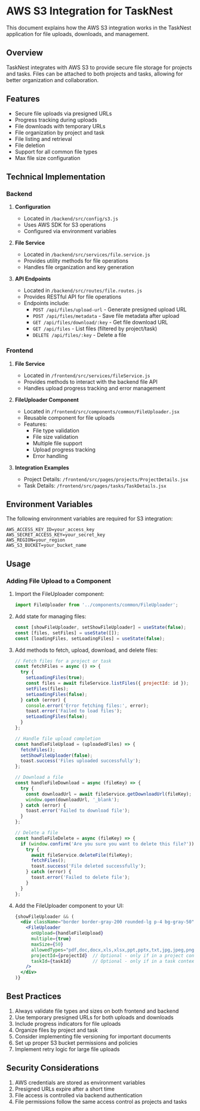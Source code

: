 # AWS S3 Integration for TaskNest

This document explains how the AWS S3 integration works in the TaskNest application for file uploads, downloads, and management.

## Overview

TaskNest integrates with AWS S3 to provide secure file storage for projects and tasks. Files can be attached to both projects and tasks, allowing for better organization and collaboration.

## Features

- Secure file uploads via presigned URLs
- Progress tracking during uploads
- File downloads with temporary URLs
- File organization by project and task
- File listing and retrieval
- File deletion
- Support for all common file types
- Max file size configuration

## Technical Implementation

### Backend

1. **Configuration**
   - Located in `/backend/src/config/s3.js`
   - Uses AWS SDK for S3 operations
   - Configured via environment variables

2. **File Service**
   - Located in `/backend/src/services/file.service.js`
   - Provides utility methods for file operations
   - Handles file organization and key generation

3. **API Endpoints**
   - Located in `/backend/src/routes/file.routes.js`
   - Provides RESTful API for file operations
   - Endpoints include:
     - `POST /api/files/upload-url` - Generate presigned upload URL
     - `POST /api/files/metadata` - Save file metadata after upload
     - `GET /api/files/download/:key` - Get file download URL
     - `GET /api/files` - List files (filtered by project/task)
     - `DELETE /api/files/:key` - Delete a file

### Frontend

1. **File Service**
   - Located in `/frontend/src/services/fileService.js`
   - Provides methods to interact with the backend file API
   - Handles upload progress tracking and error management

2. **FileUploader Component**
   - Located in `/frontend/src/components/common/FileUploader.jsx`
   - Reusable component for file uploads
   - Features:
     - File type validation
     - File size validation
     - Multiple file support
     - Upload progress tracking
     - Error handling

3. **Integration Examples**
   - Project Details: `/frontend/src/pages/projects/ProjectDetails.jsx`
   - Task Details: `/frontend/src/pages/tasks/TaskDetails.jsx`

## Environment Variables

The following environment variables are required for S3 integration:

```
AWS_ACCESS_KEY_ID=your_access_key
AWS_SECRET_ACCESS_KEY=your_secret_key
AWS_REGION=your_region
AWS_S3_BUCKET=your_bucket_name
```

## Usage

### Adding File Upload to a Component

1. Import the FileUploader component:
   ```jsx
   import FileUploader from '../components/common/FileUploader';
   ```

2. Add state for managing files:
   ```jsx
   const [showFileUploader, setShowFileUploader] = useState(false);
   const [files, setFiles] = useState([]);
   const [loadingFiles, setLoadingFiles] = useState(false);
   ```

3. Add methods to fetch, upload, download, and delete files:
   ```jsx
   // Fetch files for a project or task
   const fetchFiles = async () => {
     try {
       setLoadingFiles(true);
       const files = await fileService.listFiles({ projectId: id });
       setFiles(files);
       setLoadingFiles(false);
     } catch (error) {
       console.error('Error fetching files:', error);
       toast.error('Failed to load files');
       setLoadingFiles(false);
     }
   };

   // Handle file upload completion
   const handleFileUpload = (uploadedFiles) => {
     fetchFiles();
     setShowFileUploader(false);
     toast.success('Files uploaded successfully');
   };

   // Download a file
   const handleFileDownload = async (fileKey) => {
     try {
       const downloadUrl = await fileService.getDownloadUrl(fileKey);
       window.open(downloadUrl, '_blank');
     } catch (error) {
       toast.error('Failed to download file');
     }
   };

   // Delete a file
   const handleFileDelete = async (fileKey) => {
     if (window.confirm('Are you sure you want to delete this file?')) {
       try {
         await fileService.deleteFile(fileKey);
         fetchFiles();
         toast.success('File deleted successfully');
       } catch (error) {
         toast.error('Failed to delete file');
       }
     }
   };
   ```

4. Add the FileUploader component to your UI:
   ```jsx
   {showFileUploader && (
     <div className="border border-gray-200 rounded-lg p-4 bg-gray-50">
       <FileUploader 
         onUpload={handleFileUpload} 
         multiple={true} 
         maxSize={50}
         allowedTypes="pdf,doc,docx,xls,xlsx,ppt,pptx,txt,jpg,jpeg,png,gif"
         projectId={projectId}  // Optional - only if in a project context
         taskId={taskId}        // Optional - only if in a task context
       />
     </div>
   )}
   ```

## Best Practices

1. Always validate file types and sizes on both frontend and backend
2. Use temporary presigned URLs for both uploads and downloads
3. Include progress indicators for file uploads
4. Organize files by project and task
5. Consider implementing file versioning for important documents
6. Set up proper S3 bucket permissions and policies
7. Implement retry logic for large file uploads

## Security Considerations

1. AWS credentials are stored as environment variables
2. Presigned URLs expire after a short time
3. File access is controlled via backend authentication
4. File permissions follow the same access control as projects and tasks
